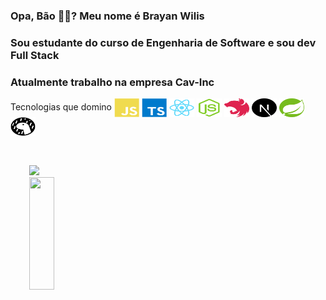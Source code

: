 ### Opa, Bão 🤙🏼? Meu nome é Brayan Wilis
### Sou estudante do curso de Engenharia de Software e sou dev Full Stack
### Atualmente trabalho na empresa Cav-Inc

<div>
  Tecnologias que domino
  <img align="center" height="30" width="40" src="https://raw.githubusercontent.com/devicons/devicon/master/icons/javascript/javascript-plain.svg">
  <img align="center" height="30" width="40" src="https://raw.githubusercontent.com/devicons/devicon/master/icons/typescript/typescript-plain.svg">
  <img align="center" height="30" width="40" src="https://raw.githubusercontent.com/devicons/devicon/master/icons/react/react-original.svg">
  <img align="center" height="30" width="40" src="https://raw.githubusercontent.com/devicons/devicon/master/icons/nodejs/nodejs-original.svg">
  <img align="center" height="30" width="40" src="https://github.com/devicons/devicon/blob/master/icons/nestjs/nestjs-plain.svg">
  <img align="center" height="30" width="40" src="https://raw.githubusercontent.com/devicons/devicon/master/icons/nextjs/nextjs-original.svg">
  <img align="center" height="30" width="40" src="https://raw.githubusercontent.com/devicons/devicon/master/icons/spring/spring-original.svg">
  <img align="center" height="30" width="40" src="https://github.com/devicons/devicon/blob/master/icons/denojs/denojs-original.svg">
</div><br>
<div style="display: flex; margin: 30px">
  <a href="https://github.com/buraym">
  <img height="180em" src="https://github-readme-streak-stats.herokuapp.com?user=Buraym&theme=vue&hide_border=true&border_radius=5&locale=pt-br&date_format=j%2Fn%5B%2FY%5D" />
  <img height="180em" width="100%" src="https://github-readme-stats.vercel.app/api/top-langs/?username=buraym&layout=compact&langs_count=7" style="width: 100%;"/>
</div>
